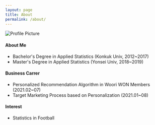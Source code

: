 ```yaml
---
layout: page
title: About
permalink: /about/
---
```


<img src="{{ site.baseurl }}/assets/profile-placeholder.gif" title="Profile Picture" class="profile">

#### About Me

- Bachelor's Degree in Applied Statistics (Konkuk Univ, 2012~2017)
- Master's Degree in Applied Statistics (Yonsei Univ, 2018~2019)

#### Business Carrer

- Personalized Recommendation Algorithm in Woori WON Members (2021.02~07)
- Target Marketing Process based on Personalization (2021.01~08)

#### Interest
- Statistics in Football


[centrarium]: https://github.com/bencentra/centrarium
[bencentra]: http://bencentra.com
[jekyll]: https://github.com/jekyll/jekyll
